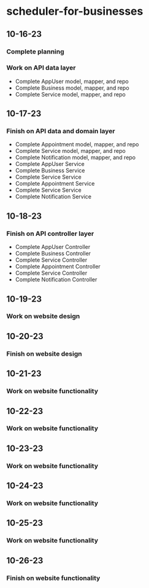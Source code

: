 # scheduler-for-businesses

## 10-16-23

### Complete planning

### Work on API data layer

- Complete AppUser model, mapper, and repo
- Complete Business model, mapper, and repo
- Complete Service model, mapper, and repo

## 10-17-23

### Finish on API data and domain layer

- Complete Appointment model, mapper, and repo
- Complete Service model, mapper, and repo
- Complete Notification model, mapper, and repo
- Complete AppUser Service
- Complete Business Service
- Complete Service Service
- Complete Appointment Service
- Complete Service Service
- Complete Notification Service

## 10-18-23

### Finish on API controller layer

- Complete AppUser Controller
- Complete Business Controller
- Complete Service Controller
- Complete Appointment Controller
- Complete Service Controller
- Complete Notification Controller

## 10-19-23

### Work on website design

## 10-20-23

### Finish on website design

## 10-21-23

### Work on website functionality

## 10-22-23

### Work on website functionality


## 10-23-23

### Work on website functionality


## 10-24-23

### Work on website functionality


## 10-25-23

### Work on website functionality


## 10-26-23

### Finish on website functionality
